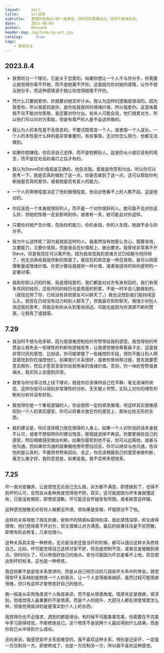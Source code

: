 ```yaml
---
layout:     post
title:      wlr语录
subtitle:   整理好朋友wlr的一些诤言，时时刻刻警醒自己，括号中是我的话。
date:       2023-08-05
author:     MinnanH
header-img: img/home-bg-art.jpg
catalog: 	  true
tags:
    - 随笔杂谈
---
```


## 2023.8.4
- 我曾听过一个理论，它是关于恋爱的。如果你想让一个人不与你分手，你需要让她觉得你离不开她，而不是她离不开你。这是因为你对她的感情，让你不想与她分手，而这种感情源于她让你觉得她离不开你。

- 凭什么只要她爱你，你就要对她言听计从。我认为这样的逻辑是错误的。因为我爱你，所以我爱的是你，是你给我提供的情绪价值，所以我爱你。这意味着我不仅不能对你索取，我还要对你付出。有些人可能会说，他们很爱对方，所以他们可以对对方索取，但是有尊严的人是不会这样做的。

- 我认为人的本性是不会改变的。不要试图改变一个人，或者陪一个人成长。一个人的本性是什么样的是非常重要的。有些事情，无论你怎么努力，他都无法做到。

- 如果你想赚钱，你应该自己去挣，而不是依赖别人。这是你从小就应该有的观念，而不是在社会的毒打之后才有的。

- 我认为Steve的价值观是正确的，他告诉我，爱就是欣赏和付出。所以你可以思考一下，她是否真的做到了这一点，你是否做到了这一点。这可以帮助你判断她是否真的爱你，或者她是否有爱人的能力。

- 一个人的卑微程度决定了他的傲慢程度，他会对他看不上的人瞧不起。这是绝对的。

- 你应该找一个本身就很好的人，而不是一个对你很好的人。她可能不会对你这么好，但她的性格一定会影响到你。或者有一天，她可能会对你这样。

- 只要你对她产生价值，包括你的能力，你的金钱，你的人生观，她就不会与你分手。

- 我为什么这样呢？因为我就是这样的人。我虽然没有她那么贪心，既要金钱，又要能力，又要价值观，但是我会在价值观上，做出要求。我曾经非常离不开Steve，但是我现在可以离开他，因为我发现我的思维方式已经能与他同频了，他无法再给我提供新的思路了。我现在的观念是一种交易观，我可以把感情衡量成情绪价值。你至少要给我提供一样价值，或者我提供的和你提供的一定要对等。

- 我和你刚认识的时候，我是很纯爱的。我们都是对对方有来有回的，我们有很多共同的经历，这些共同的经历也是情感的积累，不是一时半会儿能做到的。（我现在除了你，已经没有其他朋友可以聊天了。）我也没想到我们能持续这么久。我现在已经没有动力和别人聊天了，但我喜欢和你聊天。我很少对别人讲述我的思考，但我会和你从头到尾地讲述。可能也是因为你源源不断的赞美，让我有了成就感。

## 7.29
- 我当时不想与他多聊，因为我很难控制他的夸赞带给我的感受。我觉得他的夸赞会让我失去一些理性的判断和逻辑思考，让我感觉被他牵着鼻子走，这是我非常讨厌的感觉。比如说，你可能掌握了一些操控的手段，但你不能让别人明显感觉到你在操控他们。如果我们关系很好，或者你曾经帮过我，首先我要愿意去帮你，然后才愿意享受你给我带来的情绪价值。否则，你一味的夸赞或者端水，我实际上会感到厌烦。

- 我曾与你分享过线上线下理论，就是你应该保持自己在平静、毫无波澜的状态，这样你就可以得到非常理性的分析。天天被人夸赞，实际上对你的理性判断和分析并没有好处。

- 我觉得你是一个重视逻辑的人，你会按照一定的顺序推理。但这样其实很难感知到一个人的真实感受。你可以将重点放在你的感受上，那些比较无形的东西。

- 我的建议是，你应该将精力放在值得的人身上。如果一个人对你说的话本身就不认可，或者不想按照你的建议改变，那我就选择不再说。你要更相信自己的感受，然后根据感受做出判断。如果你感受到他不妥，你可以远离他，或者与他沟通。但如果你沟通的结果被他用夸赞挡回去，你可以继续与他沟通，告诉他你是认真的，不要用夸赞来回应。总之，你应该根据自己的感受来做判断，看怎么做才好。我的意思是，如果是我，我不会再多想很多。

## 7.25
坏一直对安嫌弃，让安感觉无论自己怎么做，对方都不满意。即使做到了，也得不到坏的认可，反而会从各种角度觉得他不好。其实，这可能是因为坏本身就懂这些，只是没有做好。即使安道歉，坏可能还会怀疑安有所图，或者故意这样做。

这种感觉就像无论任何人做都无所谓，但如果是安做，坏就原谅不了他。

这样的关系导致了相互折磨，安和坏的情感纠葛特别深，彼此感情深厚，却又虐得很惨。他们觉得离不开对方，但又很难让对方满意。最后的结果往往是不欢而散，即使有机会修复，几率也很小。

这种关系其实是一种修炼。无论是当安还是当坏的时候，都可以通过这种关系修炼自己。比如，坏可能觉得自己这样对安不好，但总是控制不住，或者总是被触到弱点。但时间久了，可以修炼好自己的弱点。安也可能因为坏总是看不上他，而总想达到坏的标准，这也是一种修炼。

我这些都不是星宿关系里讲的，而是从自己经历过的几段安坏关系中的体会。我觉得安坏关系特别能修炼一个人的弱点，让一个人变得越来越好。虽然过程可能很虐很难，但只有这样才能修炼好自己的弱点。

我一般是从实用角度或个人角度来讲，而不是从情感角度。情感肯定是很虐，很深刻，但我觉得人最重要的不是情感，而是个人的提升。大部分人都在讲爱情里怎么样，但我觉得我讲的是更落实到个人上的东西。

我觉得你也不必强求，遇到的都是缘分。有时候不可能事事完美，你需要在不完美中学习获得经验，不断修炼自己。这个修炼不是说两个人最后得到什么结果，而是你自己从中得到什么成长。

总的来说，我感觉安坏关系挺难受的，我不喜欢这种关系，特别是近安坏，一定是一方压制另一方。即使修成了，也是一方压制另一方，所以我不喜欢这种感觉。